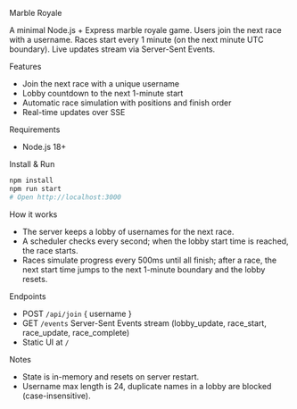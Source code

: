 Marble Royale

A minimal Node.js + Express marble royale game. Users join the next race with a username. Races start every 1 minute (on the next minute UTC boundary). Live updates stream via Server-Sent Events.

Features
- Join the next race with a unique username
- Lobby countdown to the next 1-minute start
- Automatic race simulation with positions and finish order
- Real-time updates over SSE

Requirements
- Node.js 18+

Install & Run
```bash
npm install
npm run start
# Open http://localhost:3000
```

How it works
- The server keeps a lobby of usernames for the next race.
- A scheduler checks every second; when the lobby start time is reached, the race starts.
- Races simulate progress every 500ms until all finish; after a race, the next start time jumps to the next 1-minute boundary and the lobby resets.

Endpoints
- POST `/api/join` { username }
- GET `/events` Server-Sent Events stream (lobby_update, race_start, race_update, race_complete)
- Static UI at `/`

Notes
- State is in-memory and resets on server restart.
- Username max length is 24, duplicate names in a lobby are blocked (case-insensitive).


